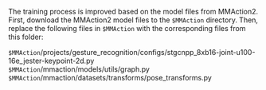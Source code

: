 The training process is improved based on the model files from MMAction2. First, download the MMAction2 model files to the `$MMAction` directory. Then, replace the following files in `$MMAction` with the corresponding files from this folder:

`$MMAction`/projects/gesture_recognition/configs/stgcnpp_8xb16-joint-u100-16e_jester-keypoint-2d.py  
`$MMAction`/mmaction/models/utils/graph.py  
`$MMAction`/mmaction/datasets/transforms/pose_transforms.py
